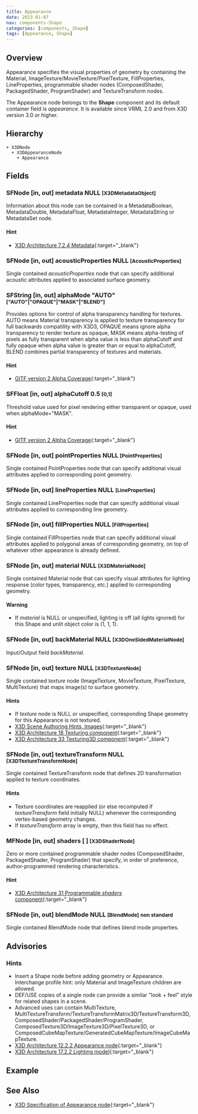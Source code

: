 ```yaml
---
title: Appearance
date: 2023-01-07
nav: components-Shape
categories: [components, Shape]
tags: [Appearance, Shape]
---
```

<style>
.post h3 {
  word-spacing: 0.2em;
}
</style>

## Overview

Appearance specifies the visual properties of geometry by containing the Material, ImageTexture/MovieTexture/PixelTexture, FillProperties, LineProperties, programmable shader nodes (ComposedShader, PackagedShader, ProgramShader) and TextureTransform nodes.

The Appearance node belongs to the **Shape** component and its default container field is *appearance.* It is available since VRML 2.0 and from X3D version 3.0 or higher.

## Hierarchy

```
+ X3DNode
  + X3DAppearanceNode
    + Appearance
```

## Fields

### SFNode [in, out] **metadata** NULL <small>[X3DMetadataObject]</small>

Information about this node can be contained in a MetadataBoolean, MetadataDouble, MetadataFloat, MetadataInteger, MetadataString or MetadataSet node.

#### Hint

- [X3D Architecture 7.2.4 Metadata](https://www.web3d.org/specifications/X3Dv4Draft/ISO-IEC19775-1v4-IS.proof//Part01/components/core.html#Metadata){:target="_blank"}

### SFNode [in, out] **acousticProperties** NULL <small>[AcousticProperties]</small>

Single contained *acousticProperties* node that can specify additional acoustic attributes applied to associated surface geometry.

### SFString [in, out] **alphaMode** "AUTO" <small>["AUTO"|"OPAQUE"|"MASK"|"BLEND"]</small>

Provides options for control of alpha transparency handling for textures. AUTO means Material transparency is applied to texture transparency for full backwards compatility with X3D3, OPAQUE means ignore alpha transparency to render texture as opaque, MASK means alpha-testing of pixels as fully transparent when alpha value is less than alphaCutoff and fully opaque when alpha value is greater than or equal to alphaCutoff, BLEND combines partial transparency of textures and materials.

#### Hint

- [GlTF version 2 Alpha Coverage](https://www.khronos.org/registry/glTF/specs/2.0/glTF-2.0.html#alpha-coverage){:target="_blank"}

### SFFloat [in, out] **alphaCutoff** 0.5 <small>[0,1]</small>

Threshold value used for pixel rendering either transparent or opaque, used when alphaMode="MASK".

#### Hint

- [GlTF version 2 Alpha Coverage](https://www.khronos.org/registry/glTF/specs/2.0/glTF-2.0.html#alpha-coverage){:target="_blank"}

### SFNode [in, out] **pointProperties** NULL <small>[PointProperties]</small>

Single contained PointProperties node that can specify additional visual attributes applied to corresponding point geometry.

### SFNode [in, out] **lineProperties** NULL <small>[LineProperties]</small>

Single contained LineProperties node that can specify additional visual attributes applied to corresponding line geometry.

### SFNode [in, out] **fillProperties** NULL <small>[FillProperties]</small>

Single contained FillProperties node that can specify additional visual attributes applied to polygonal areas of corresponding geometry, on top of whatever other appearance is already defined.

### SFNode [in, out] **material** NULL <small>[X3DMaterialNode]</small>

Single contained Material node that can specify visual attributes for lighting response (color types, transparency, etc.) applied to corresponding geometry.

#### Warning

- If *material* is NULL or unspecified, lighting is off (all lights ignored) for this Shape and unlit object color is (1, 1, 1).

### SFNode [in, out] **backMaterial** NULL <small>[X3DOneSidedMaterialNode]</small>

Input/Output field *backMaterial*.

### SFNode [in, out] **texture** NULL <small>[X3DTextureNode]</small>

Single contained *texture* node (ImageTexture, MovieTexture, PixelTexture, MultiTexture) that maps image(s) to surface geometry.

#### Hints

- If *texture* node is NULL or unspecified, corresponding Shape geometry for this Appearance is not textured.
- [X3D Scene Authoring Hints, Images](https://www.web3d.org/x3d/content/examples/X3dSceneAuthoringHints.html#Images){:target="_blank"}
- [X3D Architecture 18 Texturing component](https://www.web3d.org/specifications/X3Dv4Draft/ISO-IEC19775-1v4-IS.proof//Part01/components/texturing.html){:target="_blank"}
- [X3D Architecture 33 Texturing3D component](https://www.web3d.org/specifications/X3Dv4Draft/ISO-IEC19775-1v4-IS.proof//Part01/components/texture3D.html){:target="_blank"}

### SFNode [in, out] **textureTransform** NULL <small>[X3DTextureTransformNode]</small>

Single contained TextureTransform node that defines 2D transformation applied to texture coordinates.

#### Hints

- Texture coordinates are reapplied (or else recomputed if *textureTransform* field initially NULL) whenever the corresponding vertex-based geometry changes.
- If *textureTransform* array is empty, then this field has no effect.

### MFNode [in, out] **shaders** [ ] <small>[X3DShaderNode]</small>

Zero or more contained programmable shader nodes (ComposedShader, PackagedShader, ProgramShader) that specify, in order of preference, author-programmed rendering characteristics.

#### Hint

- [X3D Architecture 31 Programmable *shaders* component](https://www.web3d.org/specifications/X3Dv4Draft/ISO-IEC19775-1v4-IS.proof//Part01/components/*shaders*.html){:target="_blank"}

### SFNode [in, out] **blendMode** NULL <small>[BlendMode]</small> <small class="yellow">non standard</small>

Single contained BlendMode node that defines blend mode properties.

## Advisories

### Hints

- Insert a Shape node before adding geometry or Appearance. Interchange profile hint: only Material and ImageTexture children are allowed.
- DEF/USE copies of a single node can provide a similar "look + feel" style for related shapes in a scene.
- Advanced uses can contain MultiTexture, MultiTextureTransform/TextureTransformMatrix3D/TextureTransform3D, ComposedShader/PackagedShader/ProgramShader, ComposedTexture3D/ImageTexture3D/PixelTexture3D, or ComposedCubeMapTexture/GeneratedCubeMapTexture/ImageCubeMapTexture.
- [X3D Architecture 12.2.2 Appearance node](https://www.web3d.org/specifications/X3Dv4Draft/ISO-IEC19775-1v4-IS.proof//Part01/components/shape.html#Appearancenode){:target="_blank"}
- [X3D Architecture 17.2.2 Lighting model](https://www.web3d.org/specifications/X3Dv4Draft/ISO-IEC19775-1v4-IS.proof//Part01/components/lighting.html#Lightingmodel){:target="_blank"}

## Example

<x3d-canvas src="https://create3000.github.io/media/examples/Shape/Appearance/Appearance.x3d" update="auto"></x3d-canvas>

## See Also

- [X3D Specification of Appearance node](https://www.web3d.org/documents/specifications/19775-1/V4.0/Part01/components/shape.html#Appearance){:target="_blank"}
